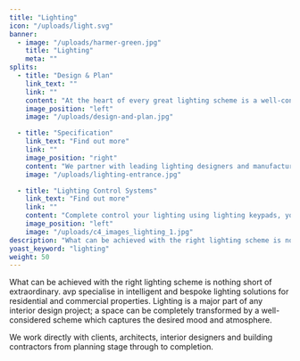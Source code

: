 ```yaml
---
title: "Lighting"
icon: "/uploads/light.svg"
banner: 
  - image: "/uploads/harmer-green.jpg"
    title: "Lighting"
    meta: ""
splits: 
  - title: "Design & Plan"
    link_text: ""
    link: ""
    content: "At the heart of every great lighting scheme is a well-considered design, supported by a detailed plan which outlines lighting and control positions, circuit codes and considers any other systems that may integrate with it. Our plans are created with meticulous detail, reflecting the bespoke nature of each project and encapsulating all the layers of lighting in a room, whilst considering the placement of any other home automation solutions such as speakers and security devices."
    image_position: "left"
    image: "/uploads/design-and-plan.jpg"

  - title: "Specification"
    link_text: "Find out more"
    link: ""
    image_position: "right"
    content: "We partner with leading lighting designers and manufacturers globally, enabling us to recommend and source the best, light fittings for your scheme. We offer an unbiased specification for all light fittings and work closely with lighting manufacturers to create bespoke designs or modifications of an existing design to perfectly complete a lighting scheme. We have the experience and expertise to guide you through the selection process."
    image: "/uploads/lighting-entrance.jpg"

  - title: "Lighting Control Systems"
    link_text: "Find out more"
    link: ""
    content: "Complete control your lighting using lighting keypads, your voice, using state of the art touch panels – or by using discreet control panels.  Over 25 years’ experience allows us to recommend and install the very best control systems to suit your style and needs. Set lighting scenes for different times of the day to wake up or put the house to sleep, adjust the tone and mood of your lighting or set the perfect scene for when you leave your property or for when you arrive home at the end of the day."
    image_position: "left"
    image: "/uploads/c4_images_lighting_1.jpg"
description: "What can be achieved with the right lighting scheme is nothing short of extraordinary."
yoast_keyword: "lighting"
weight: 50
---
```


What can be achieved with the right lighting scheme is nothing short of extraordinary. avp specialise in intelligent and bespoke lighting solutions for residential and commercial properties. Lighting is a major part of any interior design project; a space can be completely transformed by a well-considered scheme which captures the desired mood and atmosphere.

We work directly with clients, architects, interior designers and building contractors from planning stage through to completion. 